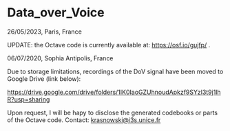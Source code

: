 # Data_over_Voice

26/05/2023, Paris, France

UPDATE: the Octave code is currently available at: https://osf.io/gujfp/ .

06/07/2020, Sophia Antipolis, France

Due to storage limitations, recordings of the DoV signal have been moved to Google Drive (link below):

https://drive.google.com/drive/folders/1IK0IaoGZUhnoudApkzf9SYzl3t9j1lhR?usp=sharing

Upon request, I will be hapy to disclose the generated codebooks or parts of the Octave code.
Contact: krasnowski@i3s.unice.fr
